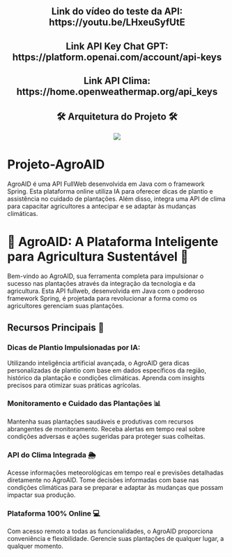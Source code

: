 <h2 align="center">Link do vídeo do teste da API: https://youtu.be/LHxeuSyfUtE</h2>
<h2 align="center">Link API Key Chat GPT: https://platform.openai.com/account/api-keys</h2>
<h2 align="center">Link API Clima: https://home.openweathermap.org/api_keys</h2>


<h2 align="center">🛠 Arquitetura do Projeto 🛠</h2>
<div align="center">
    <img height src="https://cdn.discordapp.com/attachments/945808741385793596/1173013075255902280/Mapa_Mental_com_brainstorm_escrito_a_mao_colorido_1.png?ex=6562688e&is=654ff38e&hm=03dad3f96c25cb3123c0fbdbbae0b8c9a71d957efba275af006151ce9024b047&"/>
</div>

# Projeto-AgroAID
AgroAID é uma API FullWeb desenvolvida em Java com o framework Spring. Esta plataforma online utiliza IA para oferecer dicas de plantio e assistência no cuidado de plantações. Além disso, integra uma API de clima para capacitar agricultores a antecipar e se adaptar às mudanças climáticas.

# 🌾 AgroAID: A Plataforma Inteligente para Agricultura Sustentável 🚜

Bem-vindo ao AgroAID, sua ferramenta completa para impulsionar o sucesso nas plantações através da integração da tecnologia e da agricultura. Esta API fullweb, desenvolvida em Java com o poderoso framework Spring, é projetada para revolucionar a forma como os agricultores gerenciam suas plantações.

## Recursos Principais 🌱

### Dicas de Plantio Impulsionadas por IA:
Utilizando inteligência artificial avançada, o AgroAID gera dicas personalizadas de plantio com base em dados específicos da região, histórico da plantação e condições climáticas. Aprenda com insights precisos para otimizar suas práticas agrícolas.

### Monitoramento e Cuidado das Plantações 📊
Mantenha suas plantações saudáveis e produtivas com recursos abrangentes de monitoramento. Receba alertas em tempo real sobre condições adversas e ações sugeridas para proteger suas colheitas.

### API do Clima Integrada 🌦️
Acesse informações meteorológicas em tempo real e previsões detalhadas diretamente no AgroAID. Tome decisões informadas com base nas condições climáticas para se preparar e adaptar às mudanças que possam impactar sua produção.

### Plataforma 100% Online 💻
Com acesso remoto a todas as funcionalidades, o AgroAID proporciona conveniência e flexibilidade. Gerencie suas plantações de qualquer lugar, a qualquer momento.
